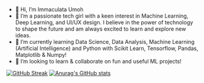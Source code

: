 - 👋 Hi, I’m Immaculata Umoh
- 👀 I’m a passionate tech girl with a keen interest in Machine Learning,
  Deep Learning, and UI/UX design. I believe in the power of technology to
  shape the future and am always excited to learn and explore new ideas.
- 🌱 I’m currently learning Data Science, Data Analysis, Machine Learning (Artificial Intelligence) and Python with Scikit Learn, Tensorflow, Pandas, Matplotlib & Numpy!
- 💞️ I’m looking to learn & collaborate on fun and useful ML projects!


[![GitHub Streak](https://streak-stats.demolab.com/?user=Ipuuuu)](https://git.io/streak-stats)
[![Anurag's GitHub stats](https://github-readme-stats.vercel.app/api?username=Ipuuuu)](https://github.com/anuraghazra/github-readme-stats)

<!---
Ipuuuu/Ipuuuu is a ✨ special ✨ repository because its `README.md` (this file) appears on your GitHub profile.
You can click the Preview link to take a look at your changes.
--->
